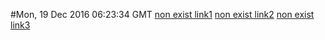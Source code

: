 #Mon, 19 Dec 2016 06:23:34 GMT  [non exist link1](../nonexisted1.md)   [non exist link2](../nonexisted2.md)  [non exist link3](../nonexisted3.md)

